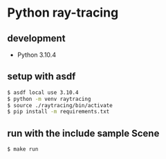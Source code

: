 # Python ray-tracing

## development

* Python 3.10.4

## setup with asdf

```bash
$ asdf local use 3.10.4
$ python -m venv raytracing
$ source ./raytracing/bin/activate
$ pip install -m requirements.txt
```

## run with the include sample Scene

```bash
$ make run
```

